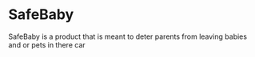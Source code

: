 # SafeBaby

SafeBaby is a product that is meant to deter parents from leaving babies and or pets in there car
